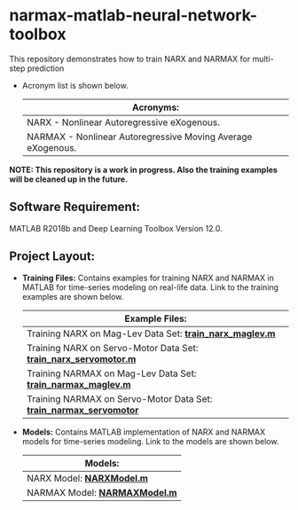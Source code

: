 # narmax-matlab-neural-network-toolbox

This repository demonstrates how to train NARX and NARMAX for multi-step prediction

* Acronym list is shown below.

    | Acronyms: |
    | ------------ |
    | NARX   - Nonlinear Autoregressive eXogenous. |
    | NARMAX - Nonlinear Autoregressive Moving Average eXogenous. |

**NOTE: This repository is a work in progress. Also the training examples will be cleaned up in the future.**

## Software Requirement:
MATLAB R2018b and Deep Learning Toolbox Version 12.0.

## Project Layout:
* **Training Files:**
Contains examples for training NARX and NARMAX in MATLAB for time-series modeling on real-life data. Link to the training examples are shown below.

    | Example Files: | 
    | ------------- |
    | Training NARX on Mag-Lev Data Set: [**train_narx_maglev.m**](https://github.com/joekelley120/narmax-matlab-neural-network-toolbox/blob/master/train_narx_maglev.m) |
    | Training NARX on Servo-Motor Data Set: [**train_narx_servomotor.m**](https://github.com/joekelley120/narmax-matlab-neural-network-toolbox/blob/master/train_narx_servomotor.m) |
    | Training NARMAX on Mag-Lev Data Set: [**train_narmax_maglev.m**](https://github.com/joekelley120/narmax-matlab-neural-network-toolbox/blob/master/train_narmax_maglev.m) |
    | Training NARMAX on Servo-Motor Data Set: [**train_narmax_servomotor**](https://github.com/joekelley120/narmax-matlab-neural-network-toolbox/blob/master/train_narmax_servomotor.m) |

* **Models:**
Contains MATLAB implementation of NARX and NARMAX models for time-series modeling. Link to the models are shown below.

    | Models: |
    | ------------ |
    | NARX Model: [**NARXModel.m**](https://github.com/joekelley120/narmax-matlab-neural-network-toolbox/blob/master/NARXmodel.m) |
    | NARMAX Model: [**NARMAXModel.m**](https://github.com/joekelley120/narmax-matlab-neural-network-toolbox/blob/master/NARMAXmodel.m) |
